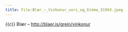 ```yaml
---
title: File:Blær_–_Vinkonur_vors_og_blóma_51943.jpeg
---
```


{{c}} Blær – http://blaer.is/grein/vinkonur

